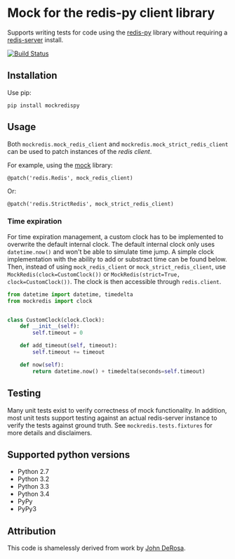 # Mock for the redis-py client library

Supports writing tests for code using the [redis-py][redis-py] library
without requiring a [redis-server][redis] install.

[![Build Status](https://travis-ci.org/locationlabs/mockredis.png)](https://travis-ci.org/locationlabs/mockredis)

## Installation

Use pip:

    pip install mockredispy

## Usage

Both `mockredis.mock_redis_client` and `mockredis.mock_strict_redis_client` can be
used to patch instances of the *redis client*.

For example, using the [mock][mock] library:

    @patch('redis.Redis', mock_redis_client)

Or:

    @patch('redis.StrictRedis', mock_strict_redis_client)


### Time expiration

For time expiration management, a custom clock has to be implemented to overwrite
the default internal clock. The default internal clock only uses `datetime.now()`
and won't be able to simulate time jump. A simple clock implementation with the
ability to add or substract time can be found below. Then, instead of using
`mock_redis_client` or `mock_strict_redis_client`, use
`MockRedis(clock=CustomClock())` or `MockRedis(strict=True, clock=CustomClock())`.
The clock is then accessible through `redis.client`.

```python
from datetime import datetime, timedelta
from mockredis import clock


class CustomClock(clock.Clock):
    def __init__(self):
        self.timeout = 0

    def add_timeout(self, timeout):
        self.timeout += timeout

    def now(self):
        return datetime.now() + timedelta(seconds=self.timeout)
```


## Testing

Many unit tests exist to verify correctness of mock functionality. In addition, most
unit tests support testing against an actual redis-server instance to verify the tests
against ground truth. See `mockredis.tests.fixtures` for more details and disclaimers.

## Supported python versions

 - Python 2.7
 - Python 3.2
 - Python 3.3
 - Python 3.4
 - PyPy
 - PyPy3

## Attribution

This code is shamelessly derived from work by [John DeRosa][john].

 [redis-py]: https://github.com/andymccurdy/redis-py
 [redis]:    http://redis.io
 [john]:     http://seeknuance.com/2012/02/18/replacing-redis-with-a-python-mock/
 [mock]:     http://www.voidspace.org.uk/python/mock/
